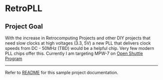 # RetroPLL

## Project Goal
With the increase in Retrocomputing Projects and other DIY projects that need slow clocks at high voltages (3.3, 5V) a new PLL that delivers clock speeds from DC - 50MHz (TBD) would be a helpful chip. Very few modern PLL chips offer this. Currently I am targeting MPW-7 on [Open Shuttle Program](https://platform.efabless.com/open_shuttle_program)

---
Refer to [README](docs/source/index.rst) for this sample project documentation. 
